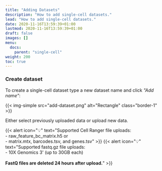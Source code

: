 ```yaml
---
title: "Adding Datasets"
description: "How to add single-cell datasets."
lead: "How to add single-cell datasets."
date: 2020-11-16T13:59:39+01:00
lastmod: 2020-11-16T13:59:39+01:00
draft: false
images: []
menu:
  docs:
    parent: "single-cell"
weight: 200
toc: true
---
```


<!-- {{< alert icon="🚧" text="Currently only supports Cell Ranger uploads. <a href = \"mailto:alexvpickering@gmail.com\">Submit Request →</a>" >}} -->



### Create dataset


To create a single-cell dataset type a new dataset name and click *"Add name"*:

{{< img-simple src="add-dataset.png" alt="Rectangle" class="border-1" >}}

Either select previously uploaded data or upload new data. 

{{< alert icon="💡" text="Supported Cell Ranger file uploads:</br>- raw_feature_bc_matrix.h5 or </br>- matrix.mtx, barcodes.tsv, and genes.tsv" >}}
{{< alert icon="💡" text="Supported fastq.gz file uploads:</br>- 10X Genomics 3' (up to 30GB each) </br></br><b>FastQ files are deleted 24 hours after upload.</b>" >}}